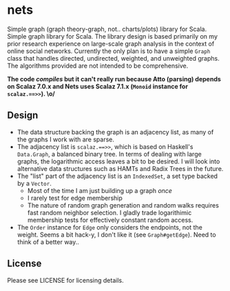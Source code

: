 # nets
Simple graph (graph theory-graph, not.. charts/plots) library for Scala.
Simple graph library for Scala. The library design is based primarily on
my prior research experience on large-scale graph analysis in the
context of online social networks. Currently the only plan is to have a
simple `Graph` class that handles directed, undirected, weighted, and
unweighted graphs. The algorithms provided are not intended to be
comprehensive.

**The code *compiles* but it can't really run because Atto (parsing)
depends on Scalaz 7.0.x and Nets uses Scalaz 7.1.x (`Monoid` instance for
`scalaz.==>>`). \o/**

## Design
* The data structure backing the graph is an adjacency list, as many of the
  graphs I work with are sparse.
* The adjacency list is `scalaz.==>>`, which is based on Haskell's
  `Data.Graph`, a balanced binary tree. In terms of dealing with large graphs,
  the logarithmic access leaves a bit to be desired. I will look into
  alternative data structures such as HAMTs and Radix Trees in the future.
* The "list" part of the adjacency list is an `IndexedSet`, a set type
  backed by a `Vector`.
  * Most of the time I am just building up a graph *once*
  * I rarely test for edge membership
  * The nature of random graph generation and random walks requires fast
    random neighbor selection. I gladly trade logarithimic membership tests
    for effectively constant random access.
* The `Order` instance for `Edge` only considers the endpoints, not the weight.
  Seems a bit hack-y, I don't like it (see `Graph#getEdge`). Need to think
  of a better way..

## License
Please see LICENSE for licensing details.
